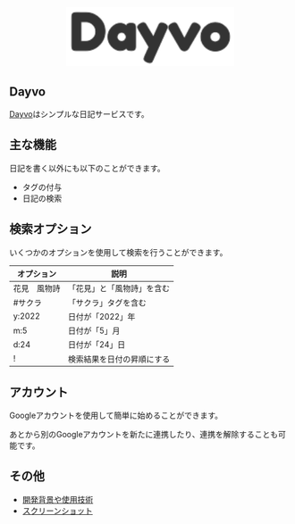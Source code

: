 <p align="center"><a href="https://dayvo.hcmkt.dev" target="_blank"><img src="src/public/img/logo.svg" width=300px></a></p>

## Dayvo
[Dayvo](https://dayvo.hcmkt.dev)はシンプルな日記サービスです。

## 主な機能
日記を書く以外にも以下のことができます。

- タグの付与
- 日記の検索

## 検索オプション
いくつかのオプションを使用して検索を行うことができます。

|  オプション  |            説明            |
| ------------ | -------------------------- |
| 花見　風物詩 | 「花見」と「風物詩」を含む |
| #サクラ      | 「サクラ」タグを含む       |
| y:2022       | 日付が「2022」年           |
| m:5          | 日付が「5」月              |
| d:24         | 日付が「24」日             |
| !            | 検索結果を日付の昇順にする |

## アカウント
Googleアカウントを使用して簡単に始めることができます。

あとから別のGoogleアカウントを新たに連携したり、連携を解除することも可能です。

## その他
- [開発背景や使用技術](dev/dev.md)
- [スクリーンショット](dev/screenshots.md)
